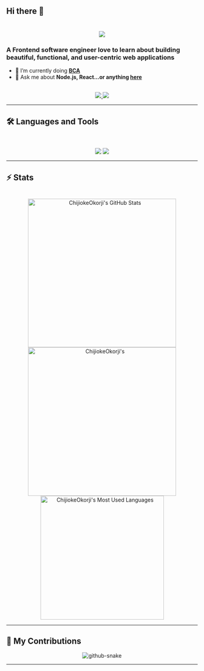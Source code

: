 ## Hi there 👋

<h1 align="center">
    <img src="https://readme-typing-svg.herokuapp.com/?font=Inter&size=48&center=true&vCenter=true&width=500&height=70&color=4493F8&duration=4000&lines=Hi+There!+👋;+I'm+0000000-1!;" />
</h1>

### A Frontend software engineer love to learn about building beautiful, functional, and user-centric web applications

- 🌱 I’m currently doing **[BCA](https://blog.bytebytego.com/p/free-system-design-pdf-158-pages)**
- 💬 Ask me about **Node.js, React...or anything [here](https://github.com/0000000-1/0000000-1/issues)**

<br>

<div align="center">
  <a href="jir99587@gmail.com">
    <img src="https://img.shields.io/badge/Gmail-333333?style=for-the-badge&logo=gmail&logoColor=red" />
  </a>
  <a href="https://linkedin.com" target="_blank">
    <img src="https://img.shields.io/badge/LinkedIn-0077B5?style=for-the-badge&logo=linkedin&logoColor=white" target="_blank" />
  </a>
</div>

<hr>


## 🛠️ Languages and Tools

<br>

<p align="center">
  <img src="https://skillicons.dev/icons?i=java,ts,nodejs,react,nextjs,mongodb" />
  <img src="https://skillicons.dev/icons?i=html,css,tailwind,js,redux,git,postman,figma" />
</p>

<hr>

## ⚡️ Stats

<br>

<div align=center>
  <img width=390 src="https://github-readme-stats.vercel.app/api?username=0000000-1&theme=transparent&count_private=true&show_icons=true&rank_icon=github&locale=en" alt="ChijiokeOkorji's GitHub Stats" />
  <img width=390 src="https://github-readme-streak-stats.herokuapp.com/?user=0000000-1&theme=transparent&count_private=true&border_radius=10&locale=en" alt="ChijiokeOkorji's" />
  <img width=325 src="https://github-readme-stats.vercel.app/api/top-langs?username=0000000-1&theme=transparent&layout=donut&hide=css&langs_count=8&border_radius=10&show_icons=true&locale=en" alt="ChijiokeOkorji's Most Used Languages" />
</div>

<hr>

## 🐍 My Contributions

<div align="center">
  <picture>
    <source media="(prefers-color-scheme: dark)" srcset="https://raw.githubusercontent.com/0000000-1/U0000000-1/output/github-contribution-grid-snake-dark.svg" />
    <source media="(prefers-color-scheme: light)" srcset="https://raw.githubusercontent.com/0000000-1/0000000-1/output/github-contribution-grid-snake.svg" />
    <img alt="github-snake" src="https://raw.githubusercontent.com/0000000-1/0000000-1/output/github-contribution-grid-snake.svg" />
  </picture>
</div>

<hr>
